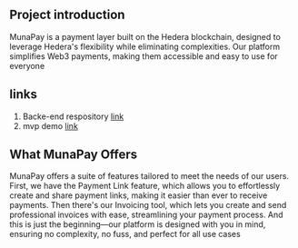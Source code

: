 

## Project introduction

MunaPay is a payment layer built on the Hedera blockchain, designed to leverage Hedera's flexibility while eliminating complexities. Our platform simplifies Web3 payments, making them accessible and easy to use for everyone

##  links
1. Backe-end respository [link](https://github.com/abdul-kabugu/hash-pay-back-end)
2. mvp demo  [link](https://www.munapay.xyz/)

##  What MunaPay Offers

MunaPay offers a suite of features tailored to meet the needs of our users. First, we have the Payment Link feature, which allows you to effortlessly create and share payment links, making it easier than ever to receive payments. Then there's our Invoicing tool, which lets you create and send professional invoices with ease, streamlining your payment process. And this is just the beginning—our platform is designed with you in mind, ensuring no complexity, no fuss, and perfect for all use cases
